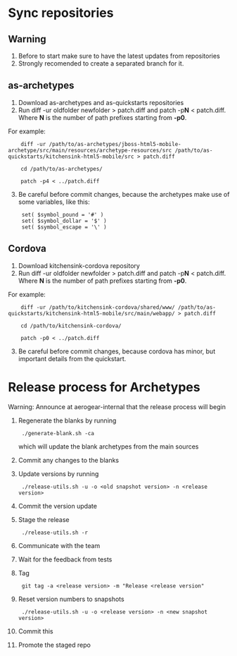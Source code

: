 Sync repositories 
==============================

## Warning

1. Before to start make sure to have the latest updates from repositories
2. Strongly recomended to create a separated branch for it.

## as-archetypes 

1. Download as-archetypes and as-quickstarts repositories
2. Run diff -ur oldfolder newfolder > patch.diff and patch -p**N** < patch.diff. Where **N** is the number of path prefixes starting from **-p0**. 


For example:

		diff -ur /path/to/as-archetypes/jboss-html5-mobile-archetype/src/main/resources/archetype-resources/src /path/to/as-quickstarts/kitchensink-html5-mobile/src > patch.diff

		cd /path/to/as-archetypes/

		patch -p4 < ../patch.diff

3. Be careful before commit changes, because the archetypes make use of some variables, like this:

		set( $symbol_pound = '#' )
		set( $symbol_dollar = '$' )
		set( $symbol_escape = '\' )


## Cordova

1. Download kitchensink-cordova repository
2. Run diff -ur oldfolder newfolder > patch.diff and patch -p**N** < patch.diff. Where **N** is the number of path prefixes starting from **-p0**. 
 
For example:

		diff -ur /path/to/kitchensink-cordova/shared/www/ /path/to/as-quickstarts/kitchensink-html5-mobile/src/main/webapp/ > patch.diff

		cd /path/to/kitchensink-cordova/

		patch -p0 < ../patch.diff
		
3. Be careful before commit changes, because cordova has minor, but important details from the quickstart.



Release process for Archetypes
==============================

Warning: Announce at aerogear-internal that the release process will begin


1. Regenerate the blanks by running

        ./generate-blank.sh -ca

   which will update the blank archetypes from the main sources

2. Commit any changes to the blanks

3. Update versions by running

        ./release-utils.sh -u -o <old snapshot version> -n <release version>

4. Commit the version update
5. Stage the release
        
        ./release-utils.sh -r

6. Communicate with the team

7. Wait for the feedback from tests

8. Tag
    
        git tag -a <release version> -m "Release <release version"


9. Reset version numbers to snapshots
        
        ./release-utils.sh -u -o <release version> -n <new snapshot version>
10. Commit this
11. Promote the staged repo